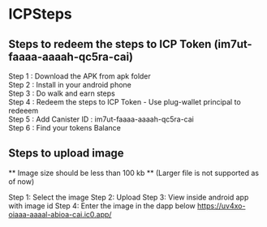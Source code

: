 
# ICPSteps

## Steps to redeem the steps to ICP Token (im7ut-faaaa-aaaah-qc5ra-cai)

Step 1 : Download the APK from apk folder  
Step 2 : Install in your android phone  
Step 3 : Do walk and earn steps   
Step 4 : Redeem the steps to ICP Token - Use plug-wallet principal to redeeem  
Step 5 : Add Canister ID : im7ut-faaaa-aaaah-qc5ra-cai   
Step 6 : Find your tokens Balance  

## Steps to upload image
** Image size should be less than 100 kb ** (Larger file is not supported as of now)

Step 1: Select the image
Step 2: Upload
Step 3: View inside android app with image id
Step 4: Enter the image in the dapp below
https://uv4xo-oiaaa-aaaal-abioa-cai.ic0.app/
